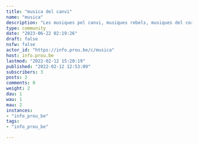 ```yaml
---
title: "musica del canvi" 
name: "musica"
description: "Les musiques pel canvi, musiques rebels, musiques del cor i del uny aixecat."
type: community
date: "2023-06-22 02:19:26"
draft: false
nsfw: false
actor_id: "https://info.prou.be/c/musica"
host: info.prou.be
lastmod: "2022-02-12 15:20:19"
published: "2022-02-12 12:53:09"
subscribers: 3
posts: 2
comments: 0
weight: 2
dau: 1
wau: 1
mau: 2
instances:
- "info_prou_be"
tags: 
- "info_prou_be"

---
```

